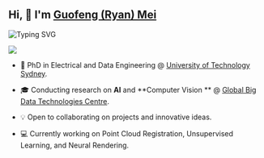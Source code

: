 ## Hi, 👋 I'm <a href="https://gfmei.github.io" target="_blank">Guofeng (Ryan) Mei</a></sup>

<a>
<img src="https://readme-typing-svg.demolab.com?font=Georgia&size=18&duration=2000&pause=100&multiline=true&width=1000&height=80&lines=Researcher+%7C+PhD+Student+%7C+Algorithm+Engineer;AI+%7C+Computer+Vision+%7C+Optimization" alt="Typing SVG" />
</a>

![](https://github-readme-stats.vercel.app/api?username=gfmei)

* 📖 PhD in Electrical and Data
  Engineering @ [University of Technology Sydney](https://profiles.uts.edu.au/student_Guofeng.Mei).

* 🎓 Conducting research on **AI** and **Computer Vision
  ** @ [Global Big Data Technologies Centre](https://www.uts.edu.au/research/global-big-data-technologies-centre).

* 💡 Open to collaborating on projects and innovative ideas.

* 💻 Currently working on Point Cloud Registration, Unsupervised Learning, and Neural Rendering.

<br/><!--**Mayandev/Mayandev** is a ✨ _special_ ✨ repository because its `README.md` (this file) appears on your GitHub profile.
<br/>Here are some ideas to get you started:
<br/>-   I’m currently working on ...<br/>-   I’m currently learning ...<br/>-   I’m looking to collaborate on ...<br/>-   I’m looking for help with ...<br/>-   Ask me about ...<br/>-   How to reach me: ...<br/>-   Pronouns: ...<br/>- ⚡ Fun fact: ...<br/>-->

